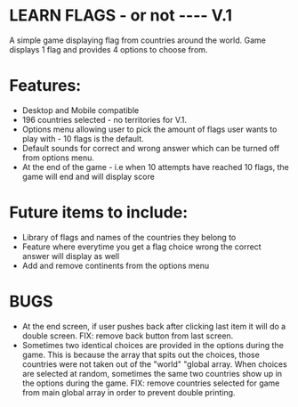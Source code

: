 # LEARN FLAGS - or not ---- V.1

A simple game displaying flag from countries around the world. Game displays 1 flag and provides 4 options to choose from.  

# Features:

- Desktop and Mobile compatible
- 196 countries selected - no territories for V.1.
- Options menu allowing user to pick the amount of flags user wants to play with - 10 flags is the default. 
- Default sounds for correct and wrong answer which can be turned off from options menu.
- At the end of the game - i.e when 10 attempts have reached 10 flags, the game will end and will display score

# Future items to include:

- Library of flags and names of the countries they belong to
- Feature where everytime you get a flag choice wrong the correct answer will display as well
- Add and remove continents from the options menu

# BUGS

- At the end screen, if user pushes back after clicking last item it will do a double screen. FIX: remove back button from last screen. 
- Sometimes two identical choices are provided in the options during the game. This is because the array that spits out the choices, those countries were not taken out of the "world" "global array. When choices are selected at random, sometimes the same two countries show up in the options during the game. FIX: remove countries selected for game from main global array in order to prevent double printing. 

